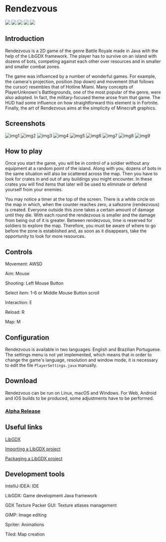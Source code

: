 # Rendezvous

[![](https://img.shields.io/github/downloads-pre/brensio/rendezvous/v0.1.0/total?style=for-the-badge)](https://github.com/brensio/rendezvous/releases)
[![](https://img.shields.io/github/license/brensio/rendezvous?style=for-the-badge)](https://github.com/brensio/rendezvous/blob/master/LICENSE)
[![](https://img.shields.io/github/issues/brensio/rendezvous?style=for-the-badge)](https://github.com/brensio/rendezvous/issues)
[![](https://img.shields.io/github/forks/brensio/rendezvous?style=for-the-badge)](https://github.com/brensio/rendezvous/network/members)
[![](https://img.shields.io/github/stars/brensio/rendezvous?style=for-the-badge)](https://github.com/brensio/rendezvous/stargazers)
 
## Introduction

Rendezvous is a 2D game of the genre Battle Royale made in Java with the help of the LibGDX framework. The player has to survive on an island with dozens of bots, competing against each other over resources and in smaller and smaller combat zones.

The game was influenced by a number of wonderful games. For example, the camera's projection, position (top down) and movement (that follows the cursor) resembles that of Hotline Miami. Many concepts of PlayerUnknown's Battlegrounds, one of the most popular of the genre, were also adopted. In fact, the military-focused theme arose from that game. The HUD had some influence on how straightforward this element is in Fortnite. Finally, the art of Rendezvous aims at the simplicity of Minecraft graphics.

## Screenshots

![img1](https://i.imgur.com/PdViseF.png)
![img2](https://i.imgur.com/vT4rB1t.png)
![img3](https://i.imgur.com/rbFMC9w.png)
![img4](https://i.imgur.com/YypnJFa.png)
![img5](https://i.imgur.com/r7C11kc.png)
![img6](https://i.imgur.com/3MEdqW3.png)
![img7](https://i.imgur.com/Rppb39c.png)
![img8](https://i.imgur.com/AtZRgAy.png)
![img9](https://i.imgur.com/3DCZo69.png)

## How to play

Once you start the game, you will be in control of a soldier without any equipment at a random point of the island. Along with you, dozens of bots in the same situation will also be scattered across the map. Then you have to look for crates in and out of any buildings you might encounter. In these crates you will find items that later will be used to eliminate or defend yourself from your enemies.

You may notice a timer at the top of the screen. There is a white circle on the map in which, when the counter reaches zero, a safezone (rendezvous) is created. Everyone outside this zone takes a certain amount of damage until they die. With each round the rendezvous is smaller and the damage from being out of it is greater. Between rendezvous, time is reserved for soldiers to explore the map. Therefore, you must be aware of where to go before the zone is established and, as soon as it disappears, take the opportunity to look for more resources.

## Controls

Movement: AWSD

Aim: Mouse

Shooting: Left Mouse Button

Select item: 1-6 or Middle Mouse Button scroll

Interaction: E

Reload: R

Map: M

## Configuration

Rendezvous is available in two languages: English and Brazilian Portuguese. The settings menu is not yet implemented, which means that in order to change the game's language, resolution and window mode, it is necessary to edit the file `PlayerSettings.java` manually.

## Download

Rendezvous can be run on Linux, macOS and Windows. For Web, Android and iOS builds to be produced, some adjustments have to be performed.

### [Alpha Release](https://github.com/brensio/rendezvous/releases/tag/v0.1.0)

## Useful links

[LibGDX](https://libgdx.badlogicgames.com/)

[Importing a LibGDX project](https://libgdx.badlogicgames.com/documentation/gettingstarted/Importing%20into%20IDE.html)

[Packaging a LibGDX project ](https://libgdx.badlogicgames.com/documentation/gettingstarted/Packaging.html)

## Development tools

IntelliJ IDEA: IDE

LibGDX: Game development Java framework

GDX Texture Packer GUI: Texture atlases management

GIMP: Image editing

Spriter: Animations

Tiled: Map creation


